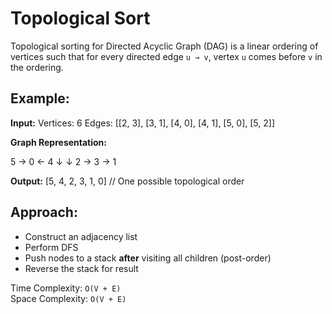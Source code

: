 # Topological Sort

Topological sorting for Directed Acyclic Graph (DAG) is a linear ordering of vertices such that for every directed edge `u → v`, vertex `u` comes before `v` in the ordering.

## Example:

**Input:**
Vertices: 6
Edges: [[2, 3], [3, 1], [4, 0], [4, 1], [5, 0], [5, 2]]


**Graph Representation:**

5 → 0 ← 4
↓       ↓
2 → 3 → 1


**Output:**
[5, 4, 2, 3, 1, 0] // One possible topological order


## Approach:

- Construct an adjacency list
- Perform DFS
- Push nodes to a stack **after** visiting all children (post-order)
- Reverse the stack for result

Time Complexity: `O(V + E)`  
Space Complexity: `O(V + E)`  



